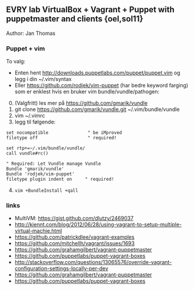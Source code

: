 ## EVRY lab VirtualBox + Vagrant + Puppet with puppetmaster and clients {oel,sol11}

Author: Jan Thomas

### Puppet + vim
To valg:
* Enten hent http://downloads.puppetlabs.com/puppet/puppet.vim og legg i din ~/.vim/syntax
* Eller https://github.com/rodjek/vim-puppet (har bedre keyword farging)
som er enklest hvis en bruker vim bundle/vundle/pathogen: 
 0. (Valgfritt) les mer på https://github.com/gmarik/vundle
 1. git clone https://github.com/gmarik/vundle.git ~/.vim/bundle/vundle
 2. vim ~/.vimrc
 3. legg til følgende:
 ```
 set nocompatible               " be iMproved
 filetype off                   " required!

 set rtp+=~/.vim/bundle/vundle/
 call vundle#rc()

 " Required: Let Vundle manage Vundle 
 Bundle 'gmarik/vundle'
 Bundle 'rodjek/vim-puppet'
 filetype plugin indent on     " required!
 ```
 4. `vim +BundleInstall +qall`

### links
* MultiVM: https://gist.github.com/dlutzy/2469037
* http://kiennt.com/blog/2012/06/28/using-vagrant-to-setup-multiple-virtual-machie.html
* https://github.com/patrickdlee/vagrant-examples
* https://github.com/mitchellh/vagrant/issues/1693
* https://github.com/grahamgilbert/vagrant-puppetmaster
* https://github.com/puppetlabs/puppet-vagrant-boxes
* http://stackoverflow.com/questions/13065576/override-vagrant-configuration-settings-locally-per-dev
* https://github.com/grahamgilbert/vagrant-puppetmaster
* https://github.com/puppetlabs/puppet-vagrant-boxes
